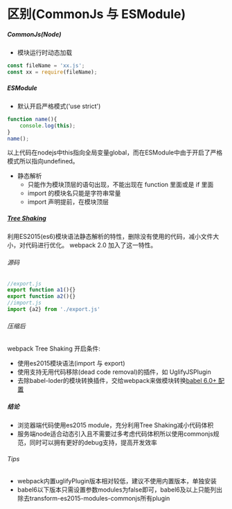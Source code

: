 # 区别(CommonJs 与 ESModule)

##### CommonJs(Node)

* 模块运行时动态加载

```js
const fileName = 'xx.js';
const xx = require(fileName);
```

##### ESModule


* 默认开启严格模式('use strict')

```js
function name(){
    console.log(this);
}
name();
```

以上代码在nodejs中this指向全局变量global，而在ESModule中由于开启了严格模式所以指向undefined。

* 静态解析
  * 只能作为模块顶层的语句出现，不能出现在 function 里面或是 if 里面
  * import 的模块名只能是字符串常量
  * import 声明提前，在模块顶层

##### [Tree Shaking](https://webpack.js.org/guides/tree-shaking)

利用ES2015(es6)模块语法静态解析的特性，删除没有使用的代码，减小文件大小，对代码进行优化。
webpack 2.0 加入了这一特性。

###### 源码

```js
//export.js
export function a1(){}
export function a2(){}
//import.js
import {a2} from './export.js'
```

###### 压缩后

webpack Tree Shaking 开启条件:

* 使用es2015模块语法(import 与 export)
* 使用支持无用代码移除(dead code removal)的插件，如 UglifyJSPlugin
* 去除babel-loder的模块转换插件，交给webpack来做模块转换[babel 6.0+ 配置](http://2ality.com/2015/12/webpack-tree-shaking.html)


##### 结论

* 浏览器端代码使用es2015 module，充分利用Tree Shaking减小代码体积
* 服务端node适合动态引入且不需要过多考虑代码体积所以使用commonjs规范，同时可以拥有更好的debug支持，提高开发效率

###### Tips

* webpack内置uglifyPlugin版本相对较低，建议不使用内置版本，单独安装
* babel6以下版本只需设置参数modules为false即可，babel6及以上只能列出除去transform-es2015-modules-commonjs所有plugin